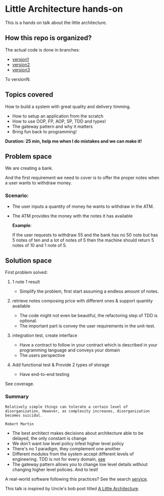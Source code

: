 # Little Architecture hands-on

This is a hands on talk about the little architecture.



## How this repo is organized?

The actual code is done in branches:

- [version1](https://github.com/jeanCarloMachado/little-architecture/tree/version1)
- [version2](https://github.com/jeanCarloMachado/little-architecture/tree/version2) 
- [version3](https://github.com/jeanCarloMachado/little-architecture/tree/version3) 

To versionN.



## Topics covered

How to build a system with great quality and delivery timming.

- How to setup an application from the scratch
- How to use  OOP, FP, AOP, SP, TDD and types!
- The gateway pattern and why it matters
- Bring fun back to programming!

**Duration: 25 min, help me when I do mistakes and we can make it!**

## Problem space

We are creating a bank.

And the first requirement we need to cover is to offer the proper notes
when a user wants to withdraw money.

### Scenario:

- The user inputs a quantity of money he wants to withdraw in the ATM.
- The ATM provides the money with the notes it has available

    **Example**:

    If the user requests to withdraw 55 and the bank has no 50 note but has 5 notes of ten
    and a lot of notes of 5 then the machine should return 5 notes of 10 and 1 note of 5.

## Solution space

First problem solved:

1. 1 note 1 result

	- Simplify the problem, first start assuming a endless amount of notes.

2. retrieve notes composing price with different ones & support quantity available

	- The code might not even be beautiful, the refactoring step of TDD is optional.
	- The important part is convey the user requirements in the unit-test.

3. integration test, create interface
	- Have a contract to follow in your contract which is described in your programming language and conveys your domain
	- The users perspective

4. Add functional test & Provide 2 types of storage
	- Have end-to-end testing
	
See coverage.

### Summary

	Relatively simple things can tolerate a certain level of
	disorganization. However, as complexity increases, disorganization
	becomes suicidal.

	Robert Martin
	

- The best architect makes decisions about architecture able to be delayed, the only constant is change
- We don't want low level policy infest higher level policy
- There's no 1 paradigm, they complement one another
- Different modules from the system accept different levels of engineering. TDD is not for every domain, [see](https://en.wikipedia.org/wiki/Cynefin_framework)
- The gateway pattern allows you to change low level details without changing higher level policies. And to test!

A real-world software following this practices? See the search [service](https://github.com/getyourguide/search).

This talk is inspired by Uncle's bob post titled [A Little Architecture](https://blog.cleancoder.com/uncle-bob/2016/01/04/ALittleArchitecture.html).
